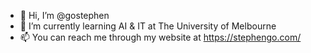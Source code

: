 - 👋 Hi, I’m @gostephen
- 🌱 I’m currently learning AI & IT at The University of Melbourne
- 📫 You can reach me through my website at https://stephengo.com/

<!---
gostephen/gostephen is a ✨ special ✨ repository because its `README.md` (this file) appears on your GitHub profile.
You can click the Preview link to take a look at your changes.
--->
